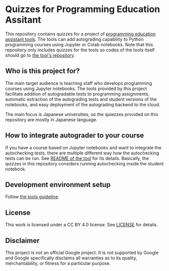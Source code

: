 # Quizzes for Programming Education Assitant

This repository contains quizzes for a project of [programming education assistant tools](https://github.com/google/prog-edu-assistant). The tools can add autograding capability to Python programming courses using Jupyter or Colab notebooks.
Note that this repository only includes quizzes for the tools so codes of the tools itself should go to [the tool's repository](https://github.com/google/prog-edu-assistant).

## Who is this project for?

The main target audience is teaching staff who develops programming courses
using Jupyter notebooks. The tools provided by this project facilitate addition
of autogradable tests to programming assignments, automatic extraction of the
autograding tests and student versions of the notebooks, and easy deployment of
the autograding backend to the cloud.

The main focus is Japanese universities, so the quiezzes provided
on this repository are mostly in Japanese language.

## How to integrate autograder to your course

If you have a course based on Jupyter notebooks and want to integrate the
autochecking tests, there are multiple different way how the autochecking tests
can be run. See [README of the tool](https://github.com/google/prog-edu-assistant/blob/main/README.md#how-to-integrate-autograder-to-your-course) for its details.
Basically, the quizzes in this repository considers running autochecking inside the student notebook.

## Development environment setup

Follow [the tools guideline](https://github.com/google/prog-edu-assistant/blob/main/SETUP.md).

## License

This work is licensed under a CC BY 4.0 license. See [LICENSE](LICENSE) for details.

## Disclaimer

This project is not an official Google project. It is not supported by Google
and Google specifically disclaims all warranties as to its quality,
merchantability, or fitness for a particular purpose.
